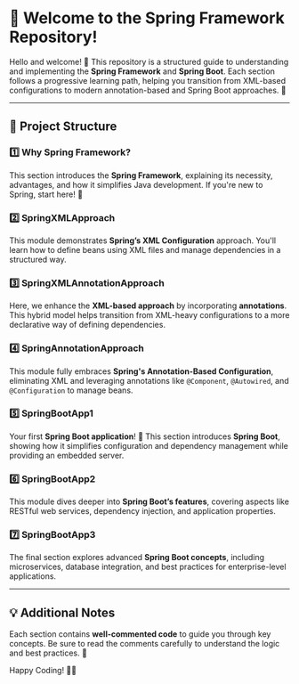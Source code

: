 # 🌱 Welcome to the Spring Framework Repository!

Hello and welcome! 👋 This repository is a structured guide to understanding and implementing the **Spring Framework** and **Spring Boot**. Each section follows a progressive learning path, helping you transition from XML-based configurations to modern annotation-based and Spring Boot approaches. 🚀

---

## 📂 Project Structure

### 1️⃣ Why Spring Framework?
This section introduces the **Spring Framework**, explaining its necessity, advantages, and how it simplifies Java development. If you're new to Spring, start here! 🌱

### 2️⃣ SpringXMLApproach
This module demonstrates **Spring’s XML Configuration** approach. You'll learn how to define beans using XML files and manage dependencies in a structured way.

### 3️⃣ SpringXMLAnnotationApproach
Here, we enhance the **XML-based approach** by incorporating **annotations**. This hybrid model helps transition from XML-heavy configurations to a more declarative way of defining dependencies.

### 4️⃣ SpringAnnotationApproach
This module fully embraces **Spring's Annotation-Based Configuration**, eliminating XML and leveraging annotations like `@Component`, `@Autowired`, and `@Configuration` to manage beans.

### 5️⃣ SpringBootApp1
Your first **Spring Boot application**! 🎉 This section introduces **Spring Boot**, showing how it simplifies configuration and dependency management while providing an embedded server.

### 6️⃣ SpringBootApp2
This module dives deeper into **Spring Boot’s features**, covering aspects like RESTful web services, dependency injection, and application properties.

### 7️⃣ SpringBootApp3
The final section explores advanced **Spring Boot concepts**, including microservices, database integration, and best practices for enterprise-level applications.

---

## 💡 Additional Notes
Each section contains **well-commented code** to guide you through key concepts. Be sure to read the comments carefully to understand the logic and best practices. 📖

Happy Coding! 🚀🎯

